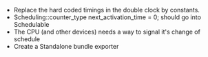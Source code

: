 * Replace the hard coded timings in the double clock by constants.
* Scheduling::counter_type next_activation_time = 0; should go into Schedulable
* The CPU (and other devices) needs a way to signal it's change of schedule
* Create a Standalone bundle exporter
